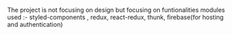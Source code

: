 The project is not focusing on design but focusing on funtionalities
modules used :- styled-components , redux, react-redux, thunk, firebase(for hosting and authentication)

